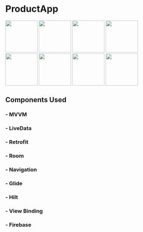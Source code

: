 # ProductApp
<p>
  <img src="https://user-images.githubusercontent.com/99584511/191306842-f6f1b052-92c9-403a-ba12-e18eac5c8251.jpg" width="100" />
  <img src="https://user-images.githubusercontent.com/99584511/191370832-7cf3d2ba-da13-4ef5-a92e-0de392a0e06d.jpg" width="100" />
  <img src="https://user-images.githubusercontent.com/99584511/191307671-0ad06059-b092-46b0-b526-e0d4f08a7c6e.jpg" width="100" />
  <img src="https://user-images.githubusercontent.com/99584511/191307844-6950316b-41da-491e-8569-5c69318813c6.jpg" width="100" />
  <img src="https://user-images.githubusercontent.com/99584511/191308658-05744ce4-8cf9-4fb7-aca2-db3637df2e21.jpg" width="100" />
  <img src="https://user-images.githubusercontent.com/99584511/191308896-70672331-0f57-41a9-87ec-27064753e55c.jpg" width="100" />
  <img src="https://user-images.githubusercontent.com/99584511/191309172-3aa6b455-1833-4e7d-b973-11028804449b.jpg" width="100" />  
  <img src="https://user-images.githubusercontent.com/99584511/191309330-9df8c15a-fa0a-4560-be23-447650b6a136.jpg" width="100" />  
</p>

## Components Used
### - MVVM
### - LiveData
### - Retrofit
### - Room
### - Navigation
### - Glide
### - Hilt
### - View Binding
### - Firebase
